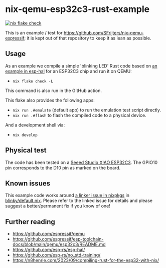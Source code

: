 # nix-qemu-esp32c3-rust-example

[![nix flake check](https://github.com/SFrijters/nix-qemu-esp32c3-rust-example/actions/workflows/nix-flake-check.yml/badge.svg)](https://github.com/SFrijters/nix-qemu-esp32c3-rust-example/actions/workflows/nix-flake-check.yml)

This is an example / test for https://github.com/SFrijters/nix-qemu-espressif; it is kept out of that repository to keep it as lean as possible.

## Usage

As an example we compile a simple 'blinking LED' Rust code based on [an example in esp-hal](https://github.com/esp-rs/esp-hal/blob/v0.18.0/examples/src/bin/blinky.rs) for an ESP32C3 chip and run it on QEMU:

* `nix flake check -L`

This command is also run in the GitHub action.

This flake also provides the following apps:

* `nix run .#emulate` (default app) to run the emulation test script directly.
* `nix run .#flash` to flash the compiled code to a physical device.

And a development shell via:

* `nix develop`

## Physical test

The code has been tested on a [Seeed Studio XIAO ESP32C3](https://wiki.seeedstudio.com/XIAO_ESP32C3_Getting_Started/). The GPIO10 pin corresponds to the D10 pin as marked on the board.

## Known issues

This example code works around [a linker issue in nixpkgs](https://github.com/NixOS/nixpkgs/issues/281527) in [blinky/default.nix](blinky/default.nix). Please refer to the linked issue for details and please suggest a better/permanent fix if you know of one!

## Further reading

* https://github.com/espressif/qemu
* https://github.com/espressif/esp-toolchain-docs/blob/main/qemu/esp32c3/README.md
* https://github.com/esp-rs/esp-hal/
* https://github.com/esp-rs/no_std-training/
* https://n8henrie.com/2023/09/compiling-rust-for-the-esp32-with-nix/
